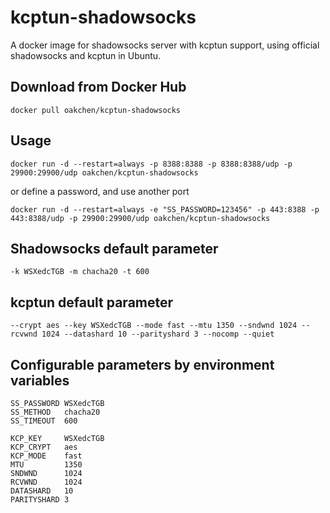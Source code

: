 # kcptun-shadowsocks

A docker image for shadowsocks server with kcptun support, using official shadowsocks and kcptun in Ubuntu.

## Download from Docker Hub

    docker pull oakchen/kcptun-shadowsocks

## Usage

    docker run -d --restart=always -p 8388:8388 -p 8388:8388/udp -p 29900:29900/udp oakchen/kcptun-shadowsocks

or define a password, and use another port

    docker run -d --restart=always -e "SS_PASSWORD=123456" -p 443:8388 -p 443:8388/udp -p 29900:29900/udp oakchen/kcptun-shadowsocks

## Shadowsocks default parameter

    -k WSXedcTGB -m chacha20 -t 600

## kcptun default parameter

    --crypt aes --key WSXedcTGB --mode fast --mtu 1350 --sndwnd 1024 --rcvwnd 1024 --datashard 10 --parityshard 3 --nocomp --quiet

## Configurable parameters by environment variables

    SS_PASSWORD WSXedcTGB
    SS_METHOD   chacha20
    SS_TIMEOUT  600

    KCP_KEY     WSXedcTGB
    KCP_CRYPT   aes
    KCP_MODE    fast
    MTU         1350
    SNDWND      1024
    RCVWND      1024
    DATASHARD   10
    PARITYSHARD 3

